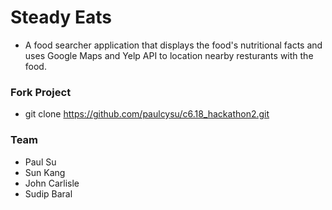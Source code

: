 # Steady Eats

- A food searcher application that displays the food's nutritional facts and uses Google Maps and Yelp API to location nearby resturants with the food.

### Fork Project
- git clone https://github.com/paulcysu/c6.18_hackathon2.git

### Team
  - Paul Su
  - Sun Kang
  - John Carlisle
  - Sudip Baral
